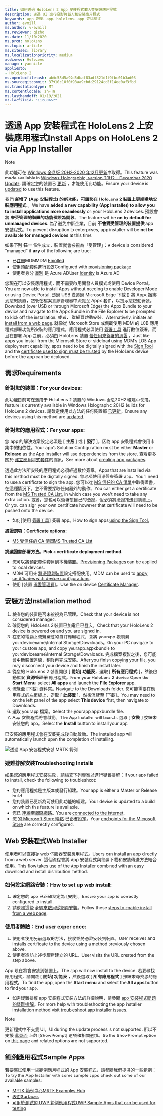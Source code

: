 ```yaml
---
title: 如何透過 HoloLens 2 App 安裝程式載入並安裝應用程式
description: 透過 UI 進行投影片載入和安裝應用程式
keywords: app 管理、app、hololens、app 安裝程式
author: evmill
ms.author: v-evmill
ms.reviewer: qizho
ms.date: 11/10/2020
ms.prod: hololens
ms.topic: article
ms.sitesec: library
ms.localizationpriority: medium
audience: HoloLens
manager: yannisle
appliesto:
- HoloLens 2
ms.openlocfilehash: ab0c58d5a97d5dbaf83adf321d1f9fbc01b3ad03
ms.sourcegitcommit: 37910c10f0f98aa9cbdc29124cd8f14ee0af3fbd
ms.translationtype: MT
ms.contentlocale: zh-TW
ms.lasthandoff: 01/19/2021
ms.locfileid: "11280652"
---
```

# <span data-ttu-id="4eea3-104">透過 App 安裝程式在 HoloLens 2 上安裝應用程式</span><span class="sxs-lookup"><span data-stu-id="4eea3-104">Install Apps on HoloLens 2 via App Installer</span></span>

> [!NOTE]
> <span data-ttu-id="4eea3-105">此功能可在 [Windows 全息版 20H2-2020 年12月更新](hololens-release-notes.md)中取得。</span><span class="sxs-lookup"><span data-stu-id="4eea3-105">This feature was made available in [Windows Holographic, version 20H2 – December 2020 Update](hololens-release-notes.md).</span></span> <span data-ttu-id="4eea3-106">請確定您的裝置已 [更新](hololens-update-hololens.md) ，才能使用此功能。</span><span class="sxs-lookup"><span data-stu-id="4eea3-106">Ensure your device is [updated](hololens-update-hololens.md) to use this feature.</span></span>

<span data-ttu-id="4eea3-107">我們 **新增了 (App 安裝程式) 的新功能，可讓您在 HoloLens 2 裝置上更順暢地安裝應用程式** 。</span><span class="sxs-lookup"><span data-stu-id="4eea3-107">We have **added a new capability (App Installer) to allow you to install applications more seamlessly** on your HoloLens 2 devices.</span></span> <span data-ttu-id="4eea3-108">預設會將 **未受管理的裝置的功能預設為開啟**。</span><span class="sxs-lookup"><span data-stu-id="4eea3-108">The feature will be **on by default for unmanaged devices**.</span></span> <span data-ttu-id="4eea3-109">為了避免中斷企業，目前 **不會對受管理的裝置提供** app 安裝程式。</span><span class="sxs-lookup"><span data-stu-id="4eea3-109">To prevent disruption to enterprises, app installer will be **not be available for managed devices** at this time.</span></span>  

<span data-ttu-id="4eea3-110">如果下列 **任一** 條件成立，裝置就會被視為「受管理」：</span><span class="sxs-lookup"><span data-stu-id="4eea3-110">A device is considered “managed” if **any** of the following are true:</span></span>

- <span data-ttu-id="4eea3-111">已[註冊](hololens-enroll-mdm.md)MDM</span><span class="sxs-lookup"><span data-stu-id="4eea3-111">MDM [Enrolled](hololens-enroll-mdm.md)</span></span>
- <span data-ttu-id="4eea3-112">使用[預配套件](hololens-provisioning.md)進行設定</span><span class="sxs-lookup"><span data-stu-id="4eea3-112">Configured with [provisioning package](hololens-provisioning.md)</span></span>
- <span data-ttu-id="4eea3-113">使用者身分 [識別](hololens-identity.md) 是 Azure AD</span><span class="sxs-lookup"><span data-stu-id="4eea3-113">User [Identity](hololens-identity.md) is Azure AD</span></span>

<span data-ttu-id="4eea3-114">您現在可以安裝應用程式，而不需要啟用開發人員模式或使用 Device Portal。</span><span class="sxs-lookup"><span data-stu-id="4eea3-114">You are now able to install Apps without needing to enable Developer Mode or using Device Portal.</span></span>  <span data-ttu-id="4eea3-115">透過 USB 或透過 Microsoft Edge 下載 () 將 Appx 捆綁到您的裝置，然後在檔案資源管理器中流覽至 Appx 套件，以提示您啟動安裝。</span><span class="sxs-lookup"><span data-stu-id="4eea3-115">Download (over USB or through Microsoft Edge) the Appx Bundle to your device and navigate to the Appx Bundle in the File Explorer to be prompted to kick off the installation.</span></span>  <span data-ttu-id="4eea3-116">或者， [從網頁啟動安裝](https://docs.microsoft.com/windows/msix/app-installer/installing-windows10-apps-web)。</span><span class="sxs-lookup"><span data-stu-id="4eea3-116">Alternatively, [initiate an install from a web page](https://docs.microsoft.com/windows/msix/app-installer/installing-windows10-apps-web).</span></span>  <span data-ttu-id="4eea3-117">就像從 Microsoft Store 或側載使用 MDM 的 LOB 應用程式部署功能所安裝的應用程式，應用程式必須使用 [簽署工具](https://docs.microsoft.com/windows/win32/appxpkg/how-to-sign-a-package-using-signtool) 進行數位簽署，而且在部署 App 之前，必須由 HoloLens 裝置 [信任用來簽署的憑證](https://docs.microsoft.com/windows/win32/appxpkg/how-to-sign-a-package-using-signtool#security-considerations) 。</span><span class="sxs-lookup"><span data-stu-id="4eea3-117">Just like apps you install from the Microsoft Store or sideload using MDM’s LOB App deployment capability, apps need to be digitally signed with the [Sign Tool](https://docs.microsoft.com/windows/win32/appxpkg/how-to-sign-a-package-using-signtool) and the [certificate used to sign must be trusted](https://docs.microsoft.com/windows/win32/appxpkg/how-to-sign-a-package-using-signtool#security-considerations) by the HoloLens device before the app can be deployed.</span></span>

## <span data-ttu-id="4eea3-118">需求</span><span class="sxs-lookup"><span data-stu-id="4eea3-118">Requirements</span></span>

### <span data-ttu-id="4eea3-119">針對您的裝置：</span><span class="sxs-lookup"><span data-stu-id="4eea3-119">For your devices:</span></span>

 <span data-ttu-id="4eea3-120">此功能目前可在適用于 HoloLens 2 裝置的 Windows 全息20H2 組建中使用。</span><span class="sxs-lookup"><span data-stu-id="4eea3-120">feature is currently available in Windows Holographic 20H2 builds for HoloLens 2 devices.</span></span> <span data-ttu-id="4eea3-121">請確定使用此方法的任何裝置都 [已更新](hololens-update-hololens.md)。</span><span class="sxs-lookup"><span data-stu-id="4eea3-121">Ensure any devices using this method are [updated](hololens-update-hololens.md).</span></span>

### <span data-ttu-id="4eea3-122">針對您的應用程式：</span><span class="sxs-lookup"><span data-stu-id="4eea3-122">For your apps:</span></span> 
<span data-ttu-id="4eea3-123">您 app 的解決方案設定必須是 [ **主版** ] 或 [ **發行** ]，因為 app 安裝程式會使用市集中的相依性。</span><span class="sxs-lookup"><span data-stu-id="4eea3-123">Your app’s Solution Configuration must be either **Master** or **Release** as the App Installer will use dependencies from the store.</span></span> <span data-ttu-id="4eea3-124">查看更多關於 [建立應用程式套件](https://docs.microsoft.com/windows/msix/app-installer/create-appinstallerfile-vs)的資訊。</span><span class="sxs-lookup"><span data-stu-id="4eea3-124">See more about [creating app packages](https://docs.microsoft.com/windows/msix/app-installer/create-appinstallerfile-vs).</span></span>

<span data-ttu-id="4eea3-125">透過此方法所安裝的應用程式必須經過數位簽章。</span><span class="sxs-lookup"><span data-stu-id="4eea3-125">Apps that are installed via this method must be digitally signed.</span></span> <span data-ttu-id="4eea3-126">您必須使用憑證來簽署 app。</span><span class="sxs-lookup"><span data-stu-id="4eea3-126">You'll need to use a certificate to sign the app.</span></span> <span data-ttu-id="4eea3-127">您可以從 [MS 信任的 CA 清單](https://ccadb-public.secure.force.com/microsoft/IncludedCACertificateReportForMSFT)中取得證書，在這種情況下，您不需要採取任何額外的動作。</span><span class="sxs-lookup"><span data-stu-id="4eea3-127">You can either get a certificate from the [MS Trusted CA List](https://ccadb-public.secure.force.com/microsoft/IncludedCACertificateReportForMSFT), in which case you won't need to take any extra action.</span></span> <span data-ttu-id="4eea3-128">或者，您也可以簽署您自己的憑證，但必須將憑證推送到裝置上。</span><span class="sxs-lookup"><span data-stu-id="4eea3-128">Or you can sign your own certificate however that certificate will need to be pushed onto the device.</span></span>

- <span data-ttu-id="4eea3-129">如何[使用 [簽署工具](https://docs.microsoft.com/windows/win32/appxpkg/how-to-sign-a-package-using-signtool)] 簽署 app。</span><span class="sxs-lookup"><span data-stu-id="4eea3-129">How to sign apps [using the Sign Tool.](https://docs.microsoft.com/windows/win32/appxpkg/how-to-sign-a-package-using-signtool)</span></span>

**<span data-ttu-id="4eea3-130">憑證選項：</span><span class="sxs-lookup"><span data-stu-id="4eea3-130">Certificate options:</span></span>**

- [<span data-ttu-id="4eea3-131">MS 受信任的 CA 清單</span><span class="sxs-lookup"><span data-stu-id="4eea3-131">MS Trusted CA List</span></span>](https://ccadb-public.secure.force.com/microsoft/IncludedCACertificateReportForMSFT)

**<span data-ttu-id="4eea3-132">挑選證書部署方法。</span><span class="sxs-lookup"><span data-stu-id="4eea3-132">Pick a certificate deployment method.</span></span>**

- <span data-ttu-id="4eea3-133">您可以將[預配套件](hololens-provisioning.md)套用到本機裝置。</span><span class="sxs-lookup"><span data-stu-id="4eea3-133">[Provisioning Packages](hololens-provisioning.md) can be applied to local devices.</span></span>
- <span data-ttu-id="4eea3-134">MDM 可用來 [將憑證與裝置](https://docs.microsoft.com/mem/intune/protect/certificates-configure)設定搭配使用。</span><span class="sxs-lookup"><span data-stu-id="4eea3-134">MDM can be used to [apply certificates with device configurations](https://docs.microsoft.com/mem/intune/protect/certificates-configure).</span></span>
- <span data-ttu-id="4eea3-135">使用 [裝置 [憑證管理員](certificate-manager.md)]。</span><span class="sxs-lookup"><span data-stu-id="4eea3-135">Use the on device [Certificate Manager](certificate-manager.md).</span></span>

## <span data-ttu-id="4eea3-136">安裝方法</span><span class="sxs-lookup"><span data-stu-id="4eea3-136">Installation method</span></span>

1. <span data-ttu-id="4eea3-137">檢查您的裝置是否未被視為已管理。</span><span class="sxs-lookup"><span data-stu-id="4eea3-137">Check that your device is not considered managed.</span></span>
1. <span data-ttu-id="4eea3-138">確認您的 HoloLens 2 裝置已加電且已登入。</span><span class="sxs-lookup"><span data-stu-id="4eea3-138">Check that your HoloLens 2 device is powered on and you are signed in.</span></span>
1. <span data-ttu-id="4eea3-139">在您的電腦上流覽至您的自訂應用程式，並將 yourapp 複製到 yourdevicename\Internal Storage\Downloads。</span><span class="sxs-lookup"><span data-stu-id="4eea3-139">On your PC navigate to your custom app, and copy yourapp.appxbundle to yourdevicename\Internal Storage\Downloads.</span></span>
    <span data-ttu-id="4eea3-140">完成檔案複製之後，您可能會中斷裝置連線，稍後再完成安裝。</span><span class="sxs-lookup"><span data-stu-id="4eea3-140">After you finish copying your file, you may disconnect your device and finish the install later.</span></span>
1. <span data-ttu-id="4eea3-141">從您的 HoloLens 2 裝置開啟 [ **開始] 功能表**，選取 [ **所有應用程式** ]，然後啟動檔案 **資源管理器** 應用程式。</span><span class="sxs-lookup"><span data-stu-id="4eea3-141">From your HoloLens 2 device Open the **Start Menu**, select **All apps** and launch the **File Explorer** app.</span></span>
1. <span data-ttu-id="4eea3-142">流覽至 [下載] 資料夾。</span><span class="sxs-lookup"><span data-stu-id="4eea3-142">Navigate to the Downloads folder.</span></span> <span data-ttu-id="4eea3-143">您可能需要在應用程式的左面板上，選取 [ **此裝置** ]，然後流覽至 [下載]。</span><span class="sxs-lookup"><span data-stu-id="4eea3-143">You may need to on the left panel of the app select **This device** first, then navigate to Downloads.</span></span>
1. <span data-ttu-id="4eea3-144">選取 yourapp 檔案。</span><span class="sxs-lookup"><span data-stu-id="4eea3-144">Select the yourapp.appxbundle file.</span></span>
1. <span data-ttu-id="4eea3-145">App 安裝程式將會啟動。</span><span class="sxs-lookup"><span data-stu-id="4eea3-145">The App Installer will launch.</span></span> <span data-ttu-id="4eea3-146">選取 [ **安裝** ] 按鈕來安裝您的 app。</span><span class="sxs-lookup"><span data-stu-id="4eea3-146">Select the **Install** button to install your app.</span></span>

<span data-ttu-id="4eea3-147">已安裝的應用程式會在安裝完成後自動啟動。</span><span class="sxs-lookup"><span data-stu-id="4eea3-147">The installed app will automatically launch upon the completion of installing.</span></span>

![透過 App 安裝程式安裝 MRTK 範例](images/hololens-app-installer-picture.jpg)

### <span data-ttu-id="4eea3-149">疑難排解安裝</span><span class="sxs-lookup"><span data-stu-id="4eea3-149">Troubleshooting Installs</span></span>

<span data-ttu-id="4eea3-150">如果您的應用程式安裝失敗，請檢查下列專案以進行疑難排解：</span><span class="sxs-lookup"><span data-stu-id="4eea3-150">If your app failed to install,  check the following to troubleshoot:</span></span>

- <span data-ttu-id="4eea3-151">您的應用程式是主版本或發行組建。</span><span class="sxs-lookup"><span data-stu-id="4eea3-151">Your app is either a Master or Release build.</span></span>
- <span data-ttu-id="4eea3-152">您的裝置已更新為可使用此功能的組建。</span><span class="sxs-lookup"><span data-stu-id="4eea3-152">Your device is updated to a build on which this feature is available.</span></span>
- <span data-ttu-id="4eea3-153">您已 [連線至網際網路](hololens-network.md)。</span><span class="sxs-lookup"><span data-stu-id="4eea3-153">You are [connected to the internet](hololens-network.md).</span></span>
- <span data-ttu-id="4eea3-154">您 [的 Microsoft Store 端點](hololens-offline.md) 已正確設定。</span><span class="sxs-lookup"><span data-stu-id="4eea3-154">Your [endpoints for the Microsoft Store](hololens-offline.md) are correctly configured.</span></span>  

## <span data-ttu-id="4eea3-155">Web 安裝程式</span><span class="sxs-lookup"><span data-stu-id="4eea3-155">Web Installer</span></span>

<span data-ttu-id="4eea3-156">使用者可以直接從 web 伺服器安裝應用程式。</span><span class="sxs-lookup"><span data-stu-id="4eea3-156">Users can install an app directly from a web server.</span></span> <span data-ttu-id="4eea3-157">這個流程會將 App 安裝程式與簡易下載和安裝傳送方法結合使用。</span><span class="sxs-lookup"><span data-stu-id="4eea3-157">This flow takes use of the App Installer combined with an easy download and install distribution method.</span></span>

### <span data-ttu-id="4eea3-158">如何設定網路安裝：</span><span class="sxs-lookup"><span data-stu-id="4eea3-158">How to set up web install:</span></span>

1. <span data-ttu-id="4eea3-159">確定您的 app 已正確設定為 [安裝]。</span><span class="sxs-lookup"><span data-stu-id="4eea3-159">Ensure your app is correctly configured to install.</span></span>
1. <span data-ttu-id="4eea3-160">請依照這些 [步驟來啟用從網頁安裝](https://docs.microsoft.com/windows/msix/app-installer/installing-windows10-apps-web#how-to-enable-this-on-a-webpage)。</span><span class="sxs-lookup"><span data-stu-id="4eea3-160">Follow these [steps to enable install from a web page](https://docs.microsoft.com/windows/msix/app-installer/installing-windows10-apps-web#how-to-enable-this-on-a-webpage).</span></span>

### <span data-ttu-id="4eea3-161">使用者體驗：</span><span class="sxs-lookup"><span data-stu-id="4eea3-161">End user experience:</span></span>

1. <span data-ttu-id="4eea3-162">使用者使用先前選取的方法，接收並將憑證安裝到裝置。</span><span class="sxs-lookup"><span data-stu-id="4eea3-162">User receives and installs certificate to the device using a method previously chosen above.</span></span>
1. <span data-ttu-id="4eea3-163">使用者造訪上述步驟所建立的 URL。</span><span class="sxs-lookup"><span data-stu-id="4eea3-163">User visits the URL created from the step above.</span></span>

<span data-ttu-id="4eea3-164">App 現在將會安裝到裝置上。</span><span class="sxs-lookup"><span data-stu-id="4eea3-164">The app will now install to the device.</span></span> <span data-ttu-id="4eea3-165">若要尋找應用程式，請開啟 [ **開始] 功能表** ，然後選取 [ **所有應用程式** ] 按鈕來尋找您的應用程式。</span><span class="sxs-lookup"><span data-stu-id="4eea3-165">To find the app, open the **Start menu** and select the **All apps** button to find your app.</span></span>

- <span data-ttu-id="4eea3-166">如需疑難排解 app 安裝程式安裝方法的詳細說明，請參閱 [app 安裝程式問題的疑難排解](https://docs.microsoft.com/windows/msix/app-installer/troubleshoot-appinstaller-issues)。</span><span class="sxs-lookup"><span data-stu-id="4eea3-166">For more help with troubleshooting the app installer installation method visit [troubleshoot app installer issues](https://docs.microsoft.com/windows/msix/app-installer/troubleshoot-appinstaller-issues).</span></span>

> [!NOTE]
> <span data-ttu-id="4eea3-167">更新程式中不支援 UI。</span><span class="sxs-lookup"><span data-stu-id="4eea3-167">UI during the update process is not supported.</span></span> <span data-ttu-id="4eea3-168">所以不支援 [此頁面](https://docs.microsoft.com/windows/msix/app-installer/update-settings) 上的 [ShowPrompt] 選項和相關選項。</span><span class="sxs-lookup"><span data-stu-id="4eea3-168">So the ShowPrompt option on [this page](https://docs.microsoft.com/windows/msix/app-installer/update-settings) and related options are not supported.</span></span>

## <span data-ttu-id="4eea3-169">範例應用程式</span><span class="sxs-lookup"><span data-stu-id="4eea3-169">Sample Apps</span></span>

<span data-ttu-id="4eea3-170">若要嘗試使用一些範例應用程式的 App 安裝程式，請參閱我們提供的一些範例：</span><span class="sxs-lookup"><span data-stu-id="4eea3-170">To try the App Installer with some sample apps check out some of our available samples:</span></span>

- [<span data-ttu-id="4eea3-171">MRTK 範例中心</span><span class="sxs-lookup"><span data-stu-id="4eea3-171">MRTK Examples Hub</span></span>](https://microsoft.github.io/MixedRealityToolkit-Unity/Documentation/README_ExampleHub.html)
- [<span data-ttu-id="4eea3-172">表面</span><span class="sxs-lookup"><span data-stu-id="4eea3-172">Surfaces</span></span>](https://docs.microsoft.com/windows/mixed-reality/develop/unity/sampleapp-surfaces)
- [<span data-ttu-id="4eea3-173">可用於測試的 UWP 範例應用程式</span><span class="sxs-lookup"><span data-stu-id="4eea3-173">UWP Sample Apps that can be used for testing</span></span>](https://github.com/microsoft/Windows-universal-samples/tree/master/Samples)
